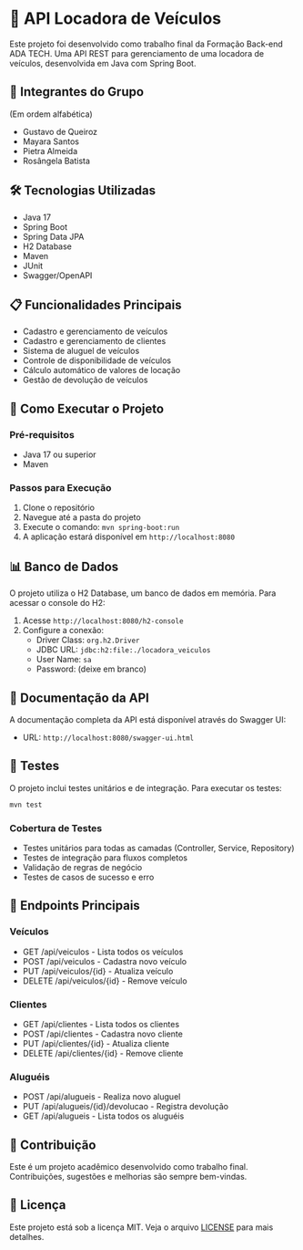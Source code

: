 # 🚗 API Locadora de Veículos

Este projeto foi desenvolvido como trabalho final da Formação Back-end ADA TECH. Uma API REST para gerenciamento de uma locadora de veículos, desenvolvida em Java com Spring Boot.

## 👥 Integrantes do Grupo
(Em ordem alfabética)
- Gustavo de Queiroz
- Mayara Santos
- Pietra Almeida
- Rosângela Batista

## 🛠 Tecnologias Utilizadas
- Java 17
- Spring Boot
- Spring Data JPA
- H2 Database
- Maven
- JUnit
- Swagger/OpenAPI

## 📋 Funcionalidades Principais
- Cadastro e gerenciamento de veículos
- Cadastro e gerenciamento de clientes
- Sistema de aluguel de veículos
- Controle de disponibilidade de veículos
- Cálculo automático de valores de locação
- Gestão de devolução de veículos

## 🚀 Como Executar o Projeto

### Pré-requisitos
- Java 17 ou superior
- Maven

### Passos para Execução
1. Clone o repositório
2. Navegue até a pasta do projeto
3. Execute o comando: `mvn spring-boot:run`
4. A aplicação estará disponível em `http://localhost:8080`

## 📊 Banco de Dados

O projeto utiliza o H2 Database, um banco de dados em memória. Para acessar o console do H2:

1. Acesse `http://localhost:8080/h2-console`
2. Configure a conexão:
   - Driver Class: `org.h2.Driver`
   - JDBC URL: `jdbc:h2:file:./locadora_veiculos`
   - User Name: `sa`
   - Password: (deixe em branco)

## 📝 Documentação da API

A documentação completa da API está disponível através do Swagger UI:
- URL: `http://localhost:8080/swagger-ui.html`

## 🧪 Testes

O projeto inclui testes unitários e de integração. Para executar os testes:

```bash
mvn test
```

### Cobertura de Testes
- Testes unitários para todas as camadas (Controller, Service, Repository)
- Testes de integração para fluxos completos
- Validação de regras de negócio
- Testes de casos de sucesso e erro

## 📌 Endpoints Principais

### Veículos
- GET /api/veiculos - Lista todos os veículos
- POST /api/veiculos - Cadastra novo veículo
- PUT /api/veiculos/{id} - Atualiza veículo
- DELETE /api/veiculos/{id} - Remove veículo

### Clientes
- GET /api/clientes - Lista todos os clientes
- POST /api/clientes - Cadastra novo cliente
- PUT /api/clientes/{id} - Atualiza cliente
- DELETE /api/clientes/{id} - Remove cliente

### Aluguéis
- POST /api/alugueis - Realiza novo aluguel
- PUT /api/alugueis/{id}/devolucao - Registra devolução
- GET /api/alugueis - Lista todos os aluguéis

## 🤝 Contribuição

Este é um projeto acadêmico desenvolvido como trabalho final. Contribuições, sugestões e melhorias são sempre bem-vindas.

## 📄 Licença

Este projeto está sob a licença MIT. Veja o arquivo [LICENSE](LICENSE) para mais detalhes.
